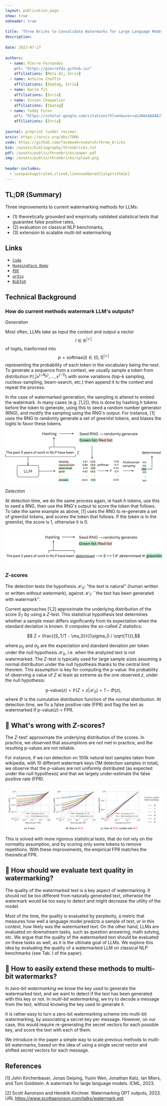 ```yaml
---
layout: publication_page
show: true
noheader: true

title: 'Three Bricks to Consolidate Watermarks for Large Language Models'
description: 

date: 2023-07-27

authors:
  - name: Pierre Fernandez
    url: "https://pierrefdz.github.io/"
    affiliations: [Meta AI, Inria]
  - name: Antoine Chaffin
    affiliations: [Imatag, Inria]
  - name: Karim Tit
    affiliations: [Inria]
  - name: Vivien Chappelier
    affiliations: [Imatag]
  - name: Teddy Furon
    url: "https://scholar.google.com/citations?hl=en&user=aLUbWzAAAAAJ"
    affiliations: [Inria]

journal: preprint (under review)
arxiv: https://arxiv.org/abs/TODO
code: https://github.com/facebookresearch/three_bricks
bib: /assets/bibliography/threebricks.txt
pdf: /assets/publis/threebricks/paper.pdf 
img: /assets/publis/threebricks/splash.png

header-includes:
  - \usepackage[ruled,vlined,linesnumbered]{algorithm2e}
---
```


## TL;DR (Summary)

Three improvements to current watermarking methods for LLMs:
- (1) theoretically grounded and empirically validated statistical tests that guarantee false positive rates,
- (2) evaluation on classical NLP benchmarks,
- (3) extension to scalable multi-bit watermarking

## Links

- [`Code`]({{page.code}})
- [`HuggingFace Demo`](https://huggingface.co/spaces/NohTow/LLaMav2_watermarking)
- [`PDF`]({{page.pdf}})
- [`arXiv`]({{page.arxiv}})
- [`BibTeX`]({{page.bib}})

## Technical Background

### How do current methods watermark LLM's outputs?

*Generation*

Most often, LLMs take as input the context and output a vector $$l\in \mathbb R^{|\mathcal V|}$$ of logits, tranformed into $$p=\text{softmax}(l) \in [0,1]^{|\mathcal V|}$$ representing the probability of each token in the vocabulary being the next.
To generate a sequence from a context, we usually sample a token from distribution $\mathbb P \left( . \big| x^{(-N_p)},\dots, x^{(-1)} \right)$ with some variations (top-k sampling, nucleus-sampling, beam-search, etc.) then append it to the context and repeat the process.

In the case of watermarked generation, the sampling is altered to embed the watermark.
In many cases (e.g. [1,2]), this is done by hashing $h$ tokens before the token to generate, using this to seed a random number generator (RNG), and modify the sampling using the RNG's output.
For instance, [1] uses the RNG to randomly generate a set of greenlist tokens, and biases the logits to favor these tokens.

<img src="/assets/publis/threebricks/sample.png" class="img-fluid thumbnail mt-2" alt="Example of sampling based watermarking">

*Detection*

At detection time, we do the same process again, ie hash $h$ tokens, use this to seed a RNG, then use the RNG's output to score the token that follows.
To take the same example as above, [1] uses the RNG to re-generate a set of greenlist tokens, and scores the token that follows.
If the token is in the greenlist, the score is $1$, otherwise it is $0$.

<img src="/assets/publis/threebricks/score.png" class="img-fluid thumbnail mt-2" alt="Example of scoring">


### $Z$-scores

The detection tests the hypothesis $\mathcal H_0$: "the text is natural" (human written or written without watermark), against $\mathcal H_1$: ``the text has been generated with watermark''.

Current approaches [1,2] approximate the underlying distribution of the score $S_T$ by using a $Z$-test.
This statistical hypothesis test determines whether a sample mean differs significantly from its expectation when the standard deviation is known.
It computes the so-called $Z$ statistics:

$$ Z = \frac{{S_T/T - \mu_0}}{{\sigma_0 / \sqrt{T}}},$$

where $\mu_0$ and $\sigma_0$ are the expectation and standard deviation per token under the null hypothesis $\mathcal H_0$, i.e. when the analyzed text is not watermarked.
The $Z$-test is typically used for large sample sizes assuming a normal distribution under the null hypothesis thanks to the central limit theorem. This assumption is key for computing the p-value: the probability of observing a value of $Z$ at least as extreme as the one observed $z$, under the null hypothesis:

$$ \text{p-value}(z) = \mathbb P (Z>z | \mathcal H_0) = 1 - \Phi(z),$$ 
where $\Phi$ is the cumulative distribution function of the normal distribution.
At detection time, we fix a false positive rate (FPR) and flag the text as watermarked if p-value($z$) $<$ FPR.


## 🧱 What's wrong with $Z$-scores?

The $Z$-test' approximate the underlying distribution of the scores. In practice, we observed that assumptions are not met in practice, and the resulting p-values are not reliable.

For instance, if we run detection on 100k natural text samples taken from wikipedia, with 10 different watermark keys (1M detection samples in total), we observe that the p-values are not uniformly distributed (as expected under the null hypothesis) and that we largely under-estimate the false positive rate (FPR).

<img src="/assets/publis/threebricks/fprs.png" class="img-fluid thumbnail mt-2" alt="FPRs (fig. 2 of the paper)">

This is solved with more rigorous statistical tests, that do not rely on the normality assumption, and by scoring only some tokens to remove repetitions.
With these improvements, the empirical FPR matches the theoretical FPR.

## 🧱 How should we evaluate text quality in watermarking?

The quality of the watermarked text is a key aspect of watermarking.
It should not be too different from naturally generated text, otherwise the watermark would be too easy to detect and might decrease the utility of the model.

Most of the time, the quality is evaluated by perplexity, a metric that measures how well a language model predicts a sample of text, or in this context, how likely was the watermarked text.
On the other hand, LLMs are evaluated on downstream tasks, such as question answering, math solving, etc.
We argue that the quality of the watermarked text should be evaluated on these tasks as well, as it is the ultimate goal of LLMs.
We explore this idea by evaluating the quality of a watermarked LLM on classical NLP benchmarks (see Tab. I of the paper).


## 🧱 How to easily extend these methods to multi-bit watermarks?

In *zero-bit watermarking* we know the key used to generate the watermarked text, and we want to detect if the text has been generated with this key or not.
In *multi-bit watermarking*, we try to decode a message from the text, without knowing the key used to generate it.

It is rather easy to turn a zero-bit watermarking scheme into multi-bit watermarking, by associating a secret key per message. 
However, on our case, this would require re-generating the secret vectors for each possible key, and score the text with each of them.

We introduce in the paper a simple way to scale previous methods to multi-bit watermarks, based on the idea of using a single secret vector and shifted secret vectors for each message.



## References

[1] John Kirchenbauer, Jonas Geiping, Yuxin Wen, Jonathan Katz, Ian Miers, and Tom Goldstein. A watermark for large language models. ICML, 2023.

[2] Scott Aaronson and Hendrik Kirchner. Watermarking GPT outputs, 2023. URL https://www.scottaaronson.com/talks/watermark.ppt

